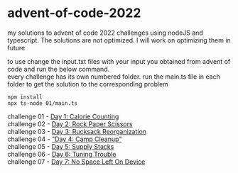 # advent-of-code-2022
my solutions to advent of code 2022 challenges using nodeJS and typescript.   The solutions are not optimized. I will work on optimizing them in future 

to use change the input.txt files with your input you  obtained from advent of code and run the below command.  
every challenge has its own numbered folder. run the main.ts file in each folder to get the solution to the corresponding problem
```
npm install
npx ts-node 01/main.ts
```

challenge 01 - [Day 1: Calorie Counting](https://adventofcode.com/2022/day/1)    
challenge 02 - [Day 2: Rock Paper Scissors](https://adventofcode.com/2022/day/2)   
challenge 03 - [Day 3: Rucksack Reorganization](https://adventofcode.com/2022/day/3)  
challenge 04 - ["Day 4: Camp Cleanup"](https://adventofcode.com/2022/day/4)  
challenge 05 - [Day 5: Supply Stacks](https://adventofcode.com/2022/day/5)  
challenge 06 - [Day 6: Tuning Trouble](https://adventofcode.com/2022/day/6)  
challenge 07 - [Day 7: No Space Left On Device](https://adventofcode.com/2022/day/7)  
